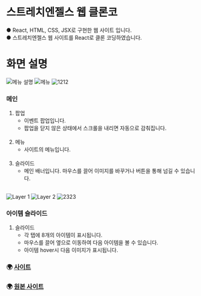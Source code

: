 # 스트레치엔젤스 웹 클론코
● React, HTML, CSS, JSX로 구현한 웹 사이트 입니다.<br>
● 스트레치엔젤스 웹 사이트를 React로 클론 코딩하였습니다.<br>

# 화면 설명 #
![메뉴 설명](https://user-images.githubusercontent.com/118651919/227261860-8129779a-a5e0-4902-a8f1-152fb5d8737e.png)
![메뉴](https://user-images.githubusercontent.com/118651919/227261898-26be61de-7d6e-4ed2-8355-484fc38052b7.png)
![1212](https://user-images.githubusercontent.com/118651919/227262358-7ee10730-f906-44c5-a67b-aef9febac4bb.png)

### 메인 <br>

1. 팝업<br>
   - 이벤트 팝업입니다.
   - 팝업을 닫지 않은 상태에서 스크롤을 내리면 자동으로 감춰집니다.<br><br> 
2. 메뉴<br>
   - 사이트의 메뉴입니다.<br><br> 
3. 슬라이드<br>
   - 메인 배너입니다. 마우스를 끌어 이미지를 바꾸거나 버튼을 통해 넘길 수 있습니다. <br><br>

![Layer 1](https://user-images.githubusercontent.com/118651919/227263554-ed6bf5a7-dd66-4a14-9807-db44df5448aa.png)
![Layer 2](https://user-images.githubusercontent.com/118651919/227263851-c7bd2902-cc0b-4dad-a03e-b0f7a7b81541.png)
![2323](https://user-images.githubusercontent.com/118651919/227264481-4d93f16a-ef73-4a5c-b8d0-0bab6328b28f.png)

### 아이템 슬라이드 <br>

1. 슬라이드<br>
   - 각 탭에 8개의 아이템이 표시됩니다.
   - 마우스를 끌어 옆으로 이동하여 다음 아이템을 볼 수 있습니다.
   - 아이템 hover시 다음 이미지가 표시됩니다.

### 🌍 [사이트](https://gomtarus.github.io/Stretch-angel_clone_coding)<br>
### 🌍 [원본 사이트](https://stretch-angels.com/)<br>
